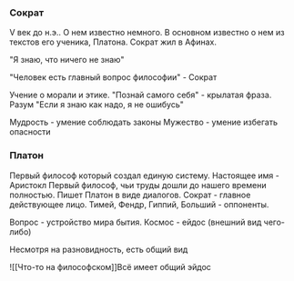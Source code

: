 ### Сократ
V век до н.э.. О нем известно немного. В основном известно о нем из текстов его ученика, Платона. Сократ жил в Афинах. 

"Я знаю, что ничего не знаю"

"Человек есть главный вопрос философии" - Сократ

Учение о морали и этике.
"Познай самого себя" - крылатая фраза.
Разум
"Если я знаю как надо, я не ошибусь"

Мудрость - умение соблюдать законы
Мужество - умение избегать опасности

### Платон
Первый философ который создал единую систему.
Настоящее имя - Аристокл
Первый философ, чьи труды дошли до нашего времени полностью. Пишет Платон в виде диалогов. Сократ - главное действующее лицо. Тимей, Фендр, Гиппий, Больший - оппоненты.

Вопрос - устройство мира бытия. 
Космос - ейдос (внешний вид чего-либо)

Несмотря на разновидность, есть общий вид 

![[Что-то на философском]]Всё имеет общий эйдос